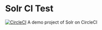 # Solr CI Test
[![CircleCI](https://circleci.com/gh/lokst/solr_ci_test.svg?style=svg)](https://circleci.com/gh/lokst/solr_ci_test)
A demo project of Solr on CircleCI